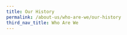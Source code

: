 ```yaml
---
title: Our History
permalink: /about-us/who-are-we/our-history
third_nav_title: Who Are We
---
```

<Content for Our History goes here>